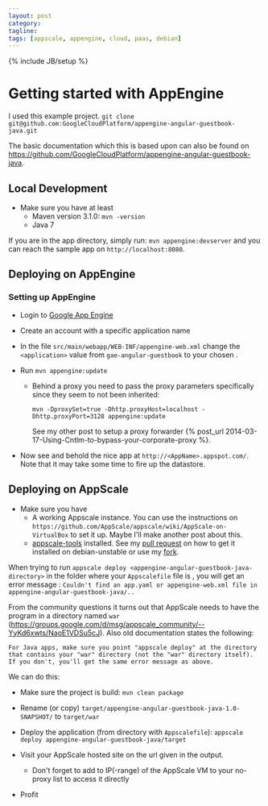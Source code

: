```yaml
---
layout: post
category: 
tagline: 
tags: [appscale, appengine, cloud, paas, debian]
---
```

{% include JB/setup %}

# Getting started with AppEngine

I used this example project.
`git clone git@github.com:GoogleCloudPlatform/appengine-angular-guestbook-java.git`

The basic documentation which this is based upon can also be found on https://github.com/GoogleCloudPlatform/appengine-angular-guestbook-java.

## Local Development

- Make sure you have at least
  * Maven version 3.1.0: `mvn -version`
  * Java 7

If you are in the app directory, simply run: `mvn appengine:devserver` and you can reach the sample app on `http://localhost:8080`.

## Deploying on AppEngine

### Setting up AppEngine
- Login to [Google App Engine](https://appengine.google.com/)
- Create an account with a specific application name <AppName>

- In the file `src/main/webapp/WEB-INF/appengine-web.xml` change the `<application>` value from `gae-angular-guestbook` to your chosen <AppName>.

- Run `mvn appengine:update`
  * Behind a proxy you need to pass the proxy parameters specifically since they seem to not been inherited:

    `mvn -DproxySet=true -Dhttp.proxyHost=localhost -Dhttp.proxyPort=3128 appengine:update`

    See my other post to setup a proxy forwarder {% post_url 2014-03-17-Using-Cntlm-to-bypass-your-corporate-proxy %}.

- Now see and behold the nice app at `http://<AppName>.appspot.com/`. Note that it may take some time to fire up the datastore.

## Deploying on AppScale

- Make sure you have
  * A working Appscale instance. You can use the instructions on `https://github.com/AppScale/appscale/wiki/AppScale-on-VirtualBox` to set it up. Maybe I'll make another post about this.
  * [appscale-tools](https://github.com/AppScale/appscale-tools) installed. See my [pull request](https://github.com/AppScale/appscale-tools/pull/384) on how to get it installed on debian-unstable or use my [fork](https://github.com/TimSoethout/appscale-tools).

When trying to run `appscale deploy <appengine-angular-guestbook-java-directory>` in the folder where your `Appscalefile` file is , you will get an error message : `Couldn't find an app.yaml or appengine-web.xml file in appengine-angular-guestbook-java/..`

From the community questions it turns out that AppScale needs to have the program in a directory named `war` (https://groups.google.com/d/msg/appscale_community/--YyKd6xwts/NaoE1VDSu5cJ). Also old documentation states the following:

```
For Java apps, make sure you point "appscale deploy" at the directory that contains your "war" directory (not the "war" directory itself). If you don't, you'll get the same error message as above.
```

We can do this:
- Make sure the project is build: `mvn clean package`
- Rename (or copy) `target/appengine-angular-guestbook-java-1.0-SNAPSHOT/` to `target/war`
- Deploy the application (from directory with `Appscalefile`): `appscale deploy appengine-angular-guestbook-java/target`
- Visit your AppScale hosted site on the url given in the output.
  * Don't forget to add to IP(-range) of the AppScale VM to your no-proxy list to access it directly

- Profit
